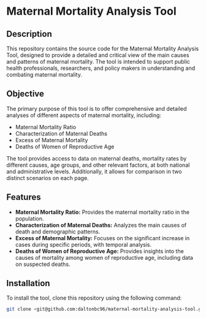 # Maternal Mortality Analysis Tool

## Description
This repository contains the source code for the Maternal Mortality Analysis Tool, designed to provide a detailed and critical view of the main causes and patterns of maternal mortality. The tool is intended to support public health professionals, researchers, and policy makers in understanding and combating maternal mortality.

## Objective
The primary purpose of this tool is to offer comprehensive and detailed analyses of different aspects of maternal mortality, including:
- Maternal Mortality Ratio
- Characterization of Maternal Deaths
- Excess of Maternal Mortality
- Deaths of Women of Reproductive Age

The tool provides access to data on maternal deaths, mortality rates by different causes, age groups, and other relevant factors, at both national and administrative levels. Additionally, it allows for comparison in two distinct scenarios on each page.

## Features
- **Maternal Mortality Ratio:** Provides the maternal mortality ratio in the population.
- **Characterization of Maternal Deaths:** Analyzes the main causes of death and demographic patterns.
- **Excess of Maternal Mortality:** Focuses on the significant increase in cases during specific periods, with temporal analysis.
- **Deaths of Women of Reproductive Age:** Provides insights into the causes of mortality among women of reproductive age, including data on suspected deaths.

## Installation
To install the tool, clone this repository using the following command:

```bash
git clone <git@github.com:daltonbc96/maternal-mortality-analysis-tool.git>
